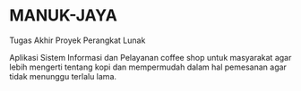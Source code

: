 # MANUK-JAYA

Tugas Akhir Proyek Perangkat Lunak

Aplikasi Sistem Informasi dan Pelayanan coffee shop untuk masyarakat agar lebih mengerti tentang kopi dan mempermudah dalam hal pemesanan agar tidak menunggu terlalu lama.
